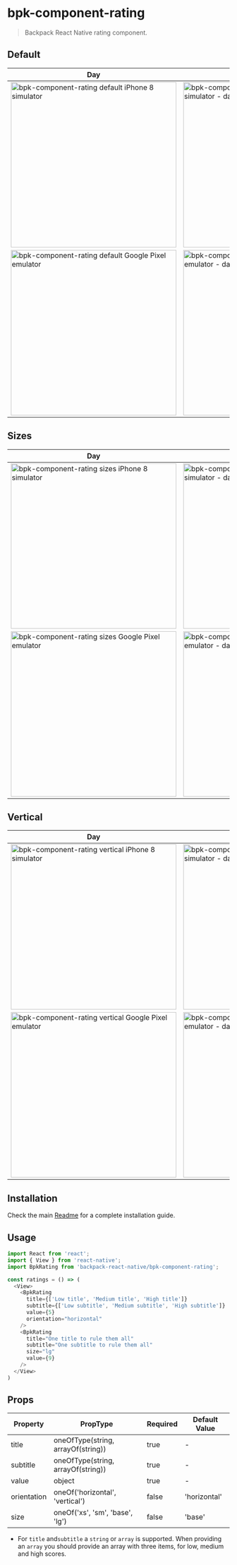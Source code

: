 # bpk-component-rating

> Backpack React Native rating component.

## Default

| Day | Night |
| --- | --- |
| <img src="https://raw.githubusercontent.com/Skyscanner/backpack-react-native/main/screenshots/bpk-component-rating/ios/default.png" alt="bpk-component-rating default iPhone 8 simulator" width="375" /> | <img src="https://raw.githubusercontent.com/Skyscanner/backpack-react-native/main/screenshots/bpk-component-rating/ios/default_dm.png" alt="bpk-component-rating default iPhone 8 simulator - dark mode" width="375" /> |
| <img src="https://raw.githubusercontent.com/Skyscanner/backpack-react-native/main/screenshots/bpk-component-rating/android/default.png" alt="bpk-component-rating default Google Pixel emulator" width="375" /> | <img src="https://raw.githubusercontent.com/Skyscanner/backpack-react-native/main/screenshots/bpk-component-rating/android/default_dm.png" alt="bpk-component-rating default Google Pixel emulator - dark mode" width="375" /> |

## Sizes

| Day | Night |
| --- | --- |
| <img src="https://raw.githubusercontent.com/Skyscanner/backpack-react-native/main/screenshots/bpk-component-rating/ios/sizes.png" alt="bpk-component-rating sizes iPhone 8 simulator" width="375" /> | <img src="https://raw.githubusercontent.com/Skyscanner/backpack-react-native/main/screenshots/bpk-component-rating/ios/sizes_dm.png" alt="bpk-component-rating sizes iPhone 8 simulator - dark mode" width="375" /> |
| <img src="https://raw.githubusercontent.com/Skyscanner/backpack-react-native/main/screenshots/bpk-component-rating/android/sizes.png" alt="bpk-component-rating sizes Google Pixel emulator" width="375" /> | <img src="https://raw.githubusercontent.com/Skyscanner/backpack-react-native/main/screenshots/bpk-component-rating/android/sizes_dm.png" alt="bpk-component-rating sizes Google Pixel emulator - dark mode" width="375" /> |

## Vertical

| Day | Night |
| --- | --- |
| <img src="https://raw.githubusercontent.com/Skyscanner/backpack-react-native/main/screenshots/bpk-component-rating/ios/vertical.png" alt="bpk-component-rating vertical iPhone 8 simulator" width="375" /> | <img src="https://raw.githubusercontent.com/Skyscanner/backpack-react-native/main/screenshots/bpk-component-rating/ios/vertical_dm.png" alt="bpk-component-rating vertical iPhone 8 simulator - dark mode" width="375" /> |
| <img src="https://raw.githubusercontent.com/Skyscanner/backpack-react-native/main/screenshots/bpk-component-rating/android/vertical.png" alt="bpk-component-rating vertical Google Pixel emulator" width="375" /> | <img src="https://raw.githubusercontent.com/Skyscanner/backpack-react-native/main/screenshots/bpk-component-rating/android/vertical_dm.png" alt="bpk-component-rating vertical Google Pixel emulator - dark mode" width="375" /> |

## Installation

Check the main [Readme](https://github.com/skyscanner/backpack-react-native#usage) for a complete installation guide.

## Usage

```javascript
import React from 'react';
import { View } from 'react-native';
import BpkRating from 'backpack-react-native/bpk-component-rating';

const ratings = () => (
  <View>
    <BpkRating
      title={['Low title', 'Medium title', 'High title']}
      subtitle={['Low subtitle', 'Medium subtitle', 'High subtitle']}
      value={5}
      orientation="horizontal"
    />
    <BpkRating
      title="One title to rule them all"
      subtitle="One subtitle to rule them all"
      size="lg"
      value={9}
    />
  </View>
)
```

## Props

| Property           | PropType                                | Required | Default Value |
| ------------------ | --------------------------------------- | -------- | ------------- |
| title              | oneOfType(string, arrayOf(string))     | true     | -             |
| subtitle           | oneOfType(string, arrayOf(string))     | true     | -             |
| value              | object                                  | true     | -             |
| orientation        | oneOf('horizontal', 'vertical')         | false    | 'horizontal'  |
| size               | oneOf('xs', 'sm', 'base', 'lg') | false    | 'base'        |

* For `title` and`subtitle` a `string` or `array` is supported. When providing an `array`
you should provide an array with three items, for low, medium and high scores.
